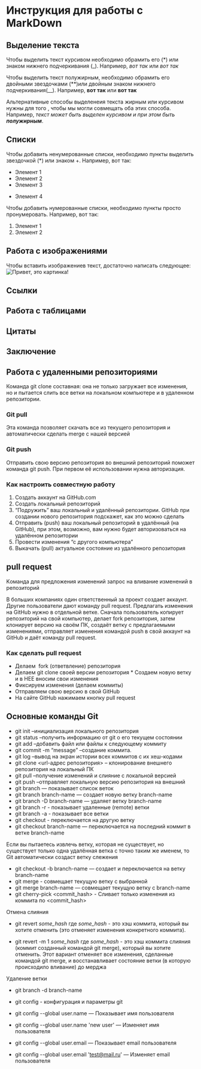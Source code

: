 # Инструкция для работы с MarkDown

## Выделение текста

Чтобы выделить текст курсивом необходимо обрамить его (*) или знаком нижнего подчеркивания (_). Например, *вот так* или _вот так_

Чтобы выделить текст полужирным, необходимо обрамить его двойными звездочками (**)или двойным знаком нижнего подчеркивания(__).  Например, **вот так** или __вот так__

Альтернативные способы выделенеия текста жирным или курсивом нужны для того , чтобы мы могли совмещать оба этих способа. Например, _текст может быть выделен курсивом и при этом быть **полужирным**_.

## Списки

Чтобы добавить ненумерованные списки, необходимо пункты выделить звездочкой (*) или знаком +. Например, вот так:
* Элемент 1
* Элемент 2
* Элемент 3
+ Элемент 4

Чтобы добавить нумерованные списки, необходимо пункты просто пронумеровать. Например, вот так:
1. Элемент 1
2. Элемент 2

## Работа с изображениями

Чтобы вставить изображениев текст, достаточно написать следующее:
![Привет, это картинка!](Kartinka.jpg)
## Ссылки

## Работа с таблицами

## Цитаты

## Заключение

## Работа с удаленными репозиториями

Команда git clone составная: она не только загружает все изменения, но и пытается слить  все ветки на локальном компьютере и в удаленном репозитории.

### Git pull
Эта команда позволяет скачать все  из текущего репозитория и автоматически сделать merge с нашей версией

### Git push

Отправить свою версию репозитория во внешний репозиторий поможет команда git push. При первом её использовании нужна авторизация.

### Как настроить совместную работу
1. Создать аккаунт на GitHub.com 
2. Создать локальный репозиторий 
3. “Подружить” ваш локальный и удалённый репозитории. GitHub при создании нового репозитория подскажет, как это можно сделать
4. Отправить (push) ваш локальный репозиторий в удалённый (на GitHub), при этом, возможно, вам нужно будет авторизоваться на удалённом репозитории 
5. Провести изменения “с другого компьютера” 
6. Выкачать (pull) актуальное состояние из удалённого репозитория

## pull request  
Kоманда для предложения изменений запрос на вливание изменений в репозиторий 

В больших компаниях один ответственный за проект создает аккаунт. Другие пользователи дают команду pull request. Предлагать изменения на GitHub нужно в отдельной ветке. Сначала пользователь копирует репозиторий на свой компьютер, делает fork репозитория, затем клонирует версию на своём ПК, создаёт ветку с предлагаемыми изменениями, отправляет изменения командой push в свой аккаунт на GitHub и даёт команду pull request. 

### Как сделать pull request 
* Делаем  fork (ответвление) репозитория  
* Делаем git clone своей версии репозитория * Создаем новую ветку и в НЕЕ вносим свои изменения 
* Фиксируем изменения (делаем коммиты)
* Отправляем свою версию в свой GitHub 
* На сайте GitHub нажимаем кнопку pull request

## Основные команды Git 
* git init –инициализация локального репозитория 
* git status –получить информацию от git о его текущем состоянии 
* git add –добавить файл или файлы к следующему коммиту 
* git commit -m “message” –создание коммита. 
* git log –вывод на экран истории всех коммитов с их хеш-кодами 
* git clone <url-адрес репозитория> – клонирование внешнего репозитория на  локальный ПК 
* git pull –получение изменений и слияние с локальной версией 
* git push –отправляет локальную версию репозитория на внешний
* git branch — показывает список веток
* git branch branch-name — создает новую ветку branch-name
* git branch -D branch-name — удаляет ветку branch-name
* git branch -r - показывает удаленные (remote) ветки
* git branch -a - показывает все ветки
* git checkout - переключается на другую ветку
* git checkout branch-name — переключается на последний коммит в ветке branch-name

Если вы пытаетесь извлечь ветку, которая не существует, но существует только одна удалённая ветка с точно таким же именем, то Git автоматически создаст ветку слежения
* git checkout -b branch-name — создает и переключается на ветку branch-name
* git merge - совмещает текущую ветку с выбранной
* git merge branch-name — совмещает текущую ветку с branch-name
* git cherry-pick <commit_hash> - Сливает только изменения из коммита по <commit_hash>

Отмена слияния
* git revert _some_hash_
где _some_hash_ - это хэш коммита, который вы хотите отменить (это отменяет изменения конкретного коммита).

* git revert -m 1 _some_hash_
где _some_hash_ - это хэш коммита слияния (коммит созданный командой git merge), который вы хотите отменить. 
Этот вариант отменяет все изменения, сделанные командой git merge, и восстанавливает состояние ветки (в которую происходило вливание) до мерджа

Удаление ветки
* git branch -d branch-name
* git config - конфигурация и параметры git

* git config --global user.name — Показывает имя пользователя
* git config --global user.name 'new user' — Изменяет имя пользователя
* git config --global user.email — Показывает email пользователя
* git config --global user.email 'test@mail.ru' — Изменяет email пользователя




